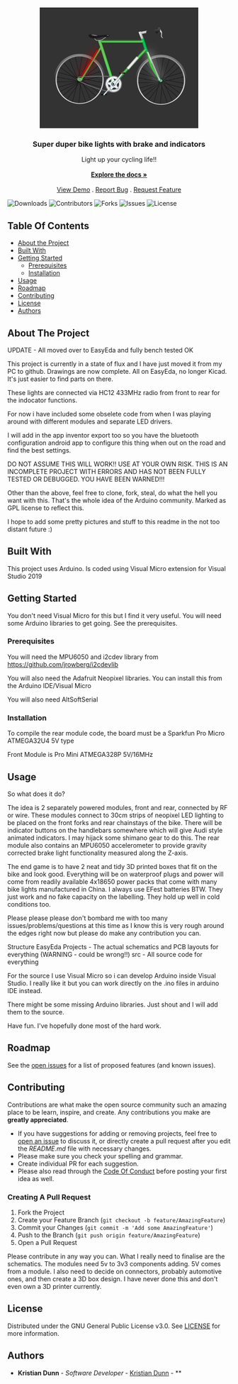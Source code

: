 <br/>
<p align="center">
  <a href="https://github.com/doctorbunhead/BikeLights">
    <img src="images/BikeLights.png" alt="Logo" width="358" height="272">
  </a>

  <h3 align="center">Super duper bike lights with brake and indicators</h3>

  <p align="center">
    Light up your cycling life!!
    <br/>
    <br/>
    <a href="https://github.com/doctorbunhead/BikeLights"><strong>Explore the docs »</strong></a>
    <br/>
    <br/>
    <a href="https://github.com/doctorbunhead/BikeLights">View Demo</a>
    .
    <a href="https://github.com/doctorbunhead/BikeLights/issues">Report Bug</a>
    .
    <a href="https://github.com/doctorbunhead/BikeLights/issues">Request Feature</a>
  </p>
</p>

![Downloads](https://img.shields.io/github/downloads/doctorbunhead/BikeLights/total) ![Contributors](https://img.shields.io/github/contributors/doctorbunhead/BikeLights?color=dark-green) ![Forks](https://img.shields.io/github/forks/doctorbunhead/BikeLights?style=social) ![Issues](https://img.shields.io/github/issues/doctorbunhead/BikeLights) ![License](https://img.shields.io/github/license/doctorbunhead/BikeLights) 

## Table Of Contents

* [About the Project](#about-the-project)
* [Built With](#built-with)
* [Getting Started](#getting-started)
  * [Prerequisites](#prerequisites)
  * [Installation](#installation)
* [Usage](#usage)
* [Roadmap](#roadmap)
* [Contributing](#contributing)
* [License](#license)
* [Authors](#authors)

## About The Project

UPDATE - All moved over to EasyEda and fully bench tested OK

This project is currently in a state of flux and I have just moved it from my PC to github. Drawings are now complete. All on EasyEda, no longer Kicad. It's just easier to find parts on there.

These lights are connected via HC12 433MHz radio from front to rear for the indocator functions.

For now i have included some obselete code from when I was playing around with different modules and separate LED drivers.

I will add in the app inventor export too so you have the bluetooth configuration android app to configure this thing when out on the road and find the best settings.

DO NOT ASSUME THIS WILL WORK!! USE AT YOUR OWN RISK. THIS IS AN INCOMPLETE PROJECT WITH ERRORS AND HAS NOT BEEN FULLY TESTED OR DEBUGGED. YOU HAVE BEEN WARNED!!!

Other than the above, feel free to clone, fork, steal, do what the hell you want with this. That's the whole idea of the Arduino community. Marked as GPL license to reflect this.

I hope to add some pretty pictures and stuff to this readme in the not too distant future :)

## Built With

This project uses Arduino. Is coded using Visual Micro extension for Visual Studio 2019

## Getting Started

You don't need Visual Micro for this but I find it very useful.
You will need some Arduino libraries to get going. See the prerequisites.

### Prerequisites

You will need the MPU6050 and i2cdev library from https://github.com/jrowberg/i2cdevlib

You will also need the Adafruit Neopixel libraries. You can install this from the Arduino IDE/Visual Micro

You will also need AltSoftSerial

### Installation

To compile the rear module code, the board must be a Sparkfun Pro Micro ATMEGA32U4 5V type

Front Module is Pro Mini ATMEGA328P 5V/16MHz

## Usage

So what does it do?

The idea is 2 separately powered modules, front and rear, connected by RF or wire. These modules connect to 30cm strips of neopixel LED lighting to be placed on the front forks and rear chainstays of the bike. There will be indicator buttons on the handlebars somewhere which will give Audi style animated indicators. I may hijack some shimano gear to do this. The rear module also contains an MPU6050 accelerometer to provide gravity corrected brake light functionality measured along the Z-axis.

The end game is to have 2 neat and tidy 3D printed boxes that fit on the bike and look good. Everything will be on waterproof plugs and power will come from readily available 4x18650 power packs that come with many bike lights manufactured in China. I always use EFest batteries BTW. They just work and no fake capacity on the labelling. They hold up well in cold conditions too.

Please please please don't bombard me with too many issues/problems/questions at this time as I know this is very rough around the edges right now but please do make any contribution you can.

Structure EasyEda Projects - The actual schematics and PCB layouts for everything (WARNING - could be wrong!!) src - All source code for everything

For the source I use Visual Micro so i can develop Arduino inside Visual Studio. I really like it but you can work directly on the .ino files in arduino IDE instead.

There might be some missing Arduino libraries. Just shout and I will add them to the source.

Have fun. I've hopefully done most of the hard work.

## Roadmap

See the [open issues](https://github.com/doctorbunhead/BikeLights/issues) for a list of proposed features (and known issues).

## Contributing

Contributions are what make the open source community such an amazing place to be learn, inspire, and create. Any contributions you make are **greatly appreciated**.
* If you have suggestions for adding or removing projects, feel free to [open an issue](https://github.com/doctorbunhead/BikeLights/issues/new) to discuss it, or directly create a pull request after you edit the *README.md* file with necessary changes.
* Please make sure you check your spelling and grammar.
* Create individual PR for each suggestion.
* Please also read through the [Code Of Conduct](https://github.com/doctorbunhead/BikeLights/blob/main/CODE_OF_CONDUCT.md) before posting your first idea as well.

### Creating A Pull Request

1. Fork the Project
2. Create your Feature Branch (`git checkout -b feature/AmazingFeature`)
3. Commit your Changes (`git commit -m 'Add some AmazingFeature'`)
4. Push to the Branch (`git push origin feature/AmazingFeature`)
5. Open a Pull Request

Please contribute in any way you can. What I really need to finalise are the schematics. The modules need 5v to 3v3 components adding. 5V comes from a module. I also need to decide on connectors, probably automotive ones, and then create a 3D box design. I have never done this and don't even own a 3D printer currently.

## License

Distributed under the GNU General Public License v3.0. See [LICENSE](https://github.com/doctorbunhead/BikeLights/blob/main/LICENSE.md) for more information.

## Authors

* **Kristian Dunn** - *Software Developer* - [Kristian Dunn](https://github.com/doctorbunhead/) - **

